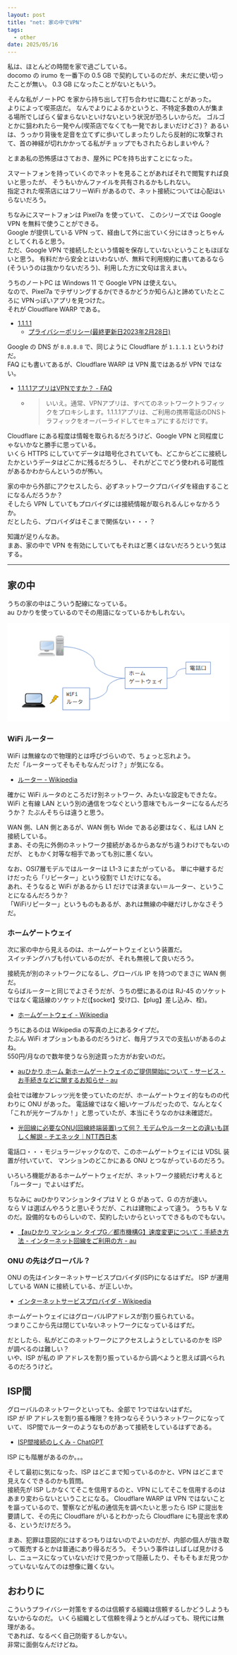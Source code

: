 ```yaml
---
layout: post
title: "net: 家の中でVPN"
tags:
  - other
date: 2025/05/16
---
```


私は、ほとんどの時間を家で過ごしている。  
docomo の irumo を一番下の 0.5 GB で契約しているのだが、未だに使い切ったことが無い。
0.3 GB になったことがないともいう。

そんな私がノートPC を家から持ち出して打ち合わせに臨むことがあった。  
よりによって喫茶店だ。
なんでよりによるかというと、不特定多数の人が集まる場所でしばらく留まらないといけないという状況が恐ろしいからだ。
ゴルゴとかに狙われたら一発やん(喫茶店でなくても一発でおしまいだけどさ)？ 
あるいは、うっかり背後を足音を立てずに歩いてしまったりしたら反射的に攻撃されて、首の神経が切れかかってる私がチョップでもされたらおしまいやん？

とまあ私の恐怖感はさておき、屋外に PCを持ち出すことになった。

スマートフォンを持っていくのでネットを見ることがあればそれで閲覧すれば良いと思ったが、
そうもいかんファイルを共有されるかもしれない。  
指定された喫茶店にはフリーWiFi があるので、ネット接続については心配はいらないだろう。

ちなみにスマートフォンは Pixel7a を使っていて、
このシリーズでは Google VPN を無料で使うことができる。  
Google が提供している VPN って、経由して外に出ていく分にはきっとちゃんとしてくれると思う。  
ただ、Google VPN で接続したという情報を保存していないということもほぼないと思う。
有料だから安全とはいわないが、無料で利用規約に書いてあるなら(そういうのは抜かりないだろう)、利用した方に文句は言えまい。

うちのノートPC は Windows 11 で Google VPN は使えない。  
なので、Pixel7a でテザリングするか(できるかどうか知らん)と諦めていたところに VPNっぽいアプリを見つけた。  
それが Cloudflare WARP である。

* [1.1.1.1](https://one.one.one.one/)
  * [プライバシーポリシー(最終更新日2023年2月28日)](https://www.cloudflare.com/ja-jp/application/privacypolicy/)

Google の DNS が `8.8.8.8` で、同じように Cloudflare が `1.1.1.1` というわけだ。  
FAQ にも書いてあるが、Cloudflare WARP は VPN 風ではあるが VPN ではない。

* [1.1.1.1アプリはVPNですか？ - FAQ](https://one.one.one.one/ja-JP/faq/#is-1111-a-vpn)
  * > いいえ。通常、VPNアプリは、すべてのネットワークトラフィックをプロキシします。1.1.1.1アプリは、ご利用の携帯電話のDNSトラフィックをオーバーライドしてセキュアにするだけです。

Cloudflare にある程度は情報を取られるだろうけど、Google VPN と同程度じゃないかなと勝手に思っている。  
いくら HTTPS にしていてデータは暗号化されていても、どこからどこに接続したかというデータはどこかに残るだろうし、
それがどこでどう使われる可能性があるかわからんというのが怖い。

家の中から外部にアクセスしたら、必ずネットワークプロバイダを経由することになるんだろうか？  
そしたら VPN していてもプロバイダには接続情報が取られるんじゃなかろうか。  
だとしたら、プロバイダはそこまで関係ない・・・？

知識が足りんなあ。  
まあ、家の中で VPN を有効にしていてもそれほど悪くはないだろうという気はする。

----

## 家の中

うちの家の中はこういう配線になっている。  
au ひかりを使っているのでその用語になっているかもしれない。

![image](images/20250517a-1.png)

### WiFi ルーター

WiFi は無線なので物理的とは呼びづらいので、ちょっと忘れよう。  
ただ「ルーターってそもそもなんだっけ？」が気になる。

* [ルーター - Wikipedia](https://ja.wikipedia.org/wiki/%E3%83%AB%E3%83%BC%E3%82%BF%E3%83%BC)

確かに WiFi ルータのところだけ別ネットワーク、みたいな設定もできたな。  
WiFi と有線 LAN という別の通信をつなぐという意味でもルーターになるんだろうか？ 
たぶんそちらは違うと思う。

WAN 側、LAN 側とあるが、WAN 側も Wide である必要はなく、私は LAN と接続している。  
まあ、その先に外側のネットワーク接続があるからあながち違うわけでもないのだが、
ともかく対等な相手であっても別に悪くない。

なお、OSI7層モデルではルーターは L1-3 にまたがっている。
単に中継するだけだったら「リピーター」という役割で L1 だけになる。  
あれ、そうなると WiFi があるから L1 だけでは済まない＝ルーター、ということになるんだろうか？  
「WiFiリピーター」というものもあるが、あれは無線の中継だけしかなさそうだ。

### ホームゲートウェイ

次に家の中から見えるのは、ホームゲートウェイという装置だ。  
スイッチングハブも付いているのだが、それも無視して良いだろう。

接続先が別のネットワークになるし、グローバル IP を持つのでまさに WAN 側だ。  
ならばルーターと同じでよさそうだが、うちの壁にあるのは RJ-45 のソケットではなく電話線のソケットだ(【socket】受け口、【plug】差し込み、栓)。

* [ホームゲートウェイ - Wikipedia](https://ja.wikipedia.org/wiki/%E3%83%9B%E3%83%BC%E3%83%A0%E3%82%B2%E3%83%BC%E3%83%88%E3%82%A6%E3%82%A7%E3%82%A4)

うちにあるのは Wikipedia の写真の上にあるタイプだ。  
たぶん WiFi オプションもあるのだろうけど、毎月プラスでの支払いがあるのよね。  
550円/月なので数年使うなら別途買った方がお安いのだ。

* [auひかり ホーム 新ホームゲートウェイのご提供開始について - サービス・お手続きなどに関するお知らせ - au](https://www.au.com/information/notice_internet/service/20220921-01/)

会社では確かフレッツ光を使っていたのだが、ホームゲートウェイ的なものの代わりに ONU があった。
電話線ではなく細いケーブルだったので、なんとなく「これが光ケーブルか！」と思っていたが、本当にそうなのかは未確認だ。

* [光回線に必要なONU(回線終端装置)って何？ モデムやルーターとの違いも詳しく解説 - チエネッタ｜NTT西日本](https://flets-w.com/chienetta/pc_mobile/cb_other56.html)

電話口・・・モジュラージャックなので、このホームゲートウェイには VDSL 装置が付いていて、
マンションのどこかにある ONU とつながっているのだろう。

いろいろ機能があるホームゲートウェイだが、ネットワーク接続だけ考えると「ルーター」でよいはずだ。

ちなみに auひかりマンションタイプは V と G があって、G の方が速い。  
なら V は選ばんやろうと思いそうだが、これは建物によって違う。
うちも V なのだ。設備的なものらしいので、契約したいからといってできるものでもない。

* [【auひかり マンション タイプG／都市機構G】速度変更について：手続き方法 - インターネット回線をご利用の方 - au](https://www.au.com/support/service/internet/procedure/contract/typeG/)

### ONU の先はグローバル？

ONU の先はインターネットサービスプロバイダ(ISP)になるはずだ。
ISP が運用している WAN に接続している、が正しいか。

* [インターネットサービスプロバイダ - Wikipedia](https://ja.wikipedia.org/wiki/%E3%82%A4%E3%83%B3%E3%82%BF%E3%83%BC%E3%83%8D%E3%83%83%E3%83%88%E3%82%B5%E3%83%BC%E3%83%93%E3%82%B9%E3%83%97%E3%83%AD%E3%83%90%E3%82%A4%E3%83%80)

ホームゲートウェイにはグローバルIPアドレスが割り振られている。  
つまりここから先は閉じていないネットワークになっているはずだ。

だとしたら、私がどこのネットワークにアクセスしようとしているのかを ISP が調べるのは難しい？  
いや、ISP が私の IP アドレスを割り振っているから調べようと思えば調べられるのだろうけど。

## ISP間

グローバルのネットワークといっても、全部で 1つではないはずだ。  
ISP が IP アドレスを割り振る権限？を持つならそういうネットワークになっていて、
ISP間でルーターのようなものがあって接続をしているはずである。

* [ISP間接続のしくみ - ChatGPT](https://chatgpt.com/share/6827e7f9-b4f0-8010-b917-77adf6f8e40d)

ISP にも階層があるのか。。。

そして最初に気になった、ISP はどこまで知っているのかと、VPN はどこまで見えなくできるのかも質問。  
接続先が ISP しかなくてそこを信用するのと、VPN にしてそこを信用するのはあまり変わらないということになる。
Cloudflare WARP は VPN ではないことを謳っているので、警察などが私の通信先を調べたいと思ったら ISP に提出を要請して、その先に Cloudflare がいるとわかったら Cloudflare にも提出を求める、というだけだろう。

まあ、犯罪は意図的にはするつもりはないのでよいのだが、内部の個人が抜き取って販売するとかは普通にあり得るだろう。
そういう事件はしばしば見かけるし、ニュースになっていないだけで見つかって隠蔽したり、そもそもまだ見つかっていないなんてのは想像に難くない。

## おわりに

こういうプライバシー対策をするのは信頼する組織は信頼するしかどうしようもないからなのだ。
いくら組織として信頼を得ようとがんばっても、現代には無理がある。  
であれば、なるべく自己防衛するしかない。  
非常に面倒なんだけどね。
